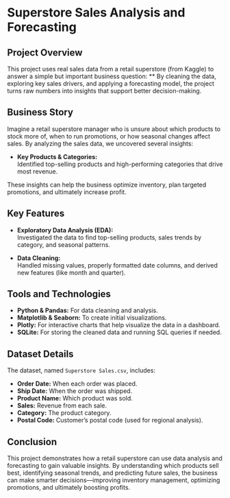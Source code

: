 # Superstore Sales Analysis and Forecasting

## Project Overview

This project uses real sales data from a retail superstore (from Kaggle) to answer a simple but important business question: ** By cleaning the data, exploring key sales drivers, and applying a forecasting model, the project turns raw numbers into insights that support better decision-making.

## Business Story

Imagine a retail superstore manager who is unsure about which products to stock more of, when to run promotions, or how seasonal changes affect sales. By analyzing the sales data, we uncovered several insights:

- **Key Products & Categories:**  
  Identified top-selling products and high-performing categories that drive most revenue.


These insights can help the business optimize inventory, plan targeted promotions, and ultimately increase profit.

## Key Features

- **Exploratory Data Analysis (EDA):**  
  Investigated the data to find top-selling products, sales trends by category, and seasonal patterns.

- **Data Cleaning:**  
  Handled missing values, properly formatted date columns, and derived new features (like month and quarter).

## Tools and Technologies

- **Python & Pandas:** For data cleaning and analysis.
- **Matplotlib & Seaborn:** To create initial visualizations.
- **Plotly:** For interactive charts that help visualize the data in a dashboard.
- **SQLite:** For storing the cleaned data and running SQL queries if needed.

## Dataset Details

The dataset, named `Superstore Sales.csv`, includes:

- **Order Date:** When each order was placed.
- **Ship Date:** When the order was shipped.
- **Product Name:** Which product was sold.
- **Sales:** Revenue from each sale.
- **Category:** The product category.
- **Postal Code:** Customer’s postal code (used for regional analysis).

## Conclusion

This project demonstrates how a retail superstore can use data analysis and forecasting to gain valuable insights. By understanding which products sell best, identifying seasonal trends, and predicting future sales, the business can make smarter decisions—improving inventory management, optimizing promotions, and ultimately boosting profits.
